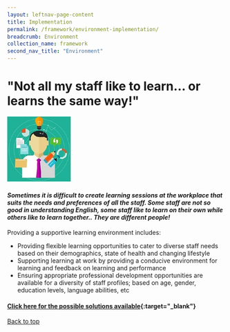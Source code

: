 ```yaml
---
layout: leftnav-page-content
title: Implementation
permalink: /framework/environment-implementation/
breadcrumb: Environment
collection_name: framework
second_nav_title: "Environment"
---
```



# **"Not all my staff like to learn… or learns the same way!"**

<div class="col is-half-desktop is-half-tablet">
			<a href="/implementations/training-needs-analysis"><img src="/images/tna.jpg" alt="tna"></a>
		</div>
		
#### *Sometimes it is difficult to create learning sessions at the workplace that suits the needs and preferences of all the staff. Some staff are not so good in understanding English, some staff like to learn on their own while others like to learn together.. They are different people!* 


Providing a supportive learning environment includes: 

- Providing flexible learning opportunities to cater to diverse staff needs based on their demographics, state of health and changing lifestyle
- Supporting learning at work by providing a conducive environment for learning and feedback on learning and performance 
- Ensuring appropriate professional development opportunities are available for a diversity of staff profiles; based on age, gender, education levels, language abilities, etc 



#### [Click here for the possible solutions available](https://nyp-wpl-staging.netlify.com/framework/environment-support/){:target="_blank"}

[Back to top](#top)
